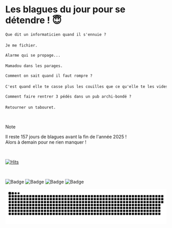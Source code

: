 
<h1>Les blagues du jour pour se détendre ! 😇</h1>

```diff
Que dit un informaticien quand il s'ennuie ?

Je me fichier.
```

```diff
Alarme qui se propage...

Mamadou dans les parages.
```

```diff
Comment on sait quand il faut rompre ?

C'est quand elle te casse plus les couilles que ce qu'elle te les vides.
```

```diff
Comment faire rentrer 3 pédés dans un pub archi-bondé ?

Retourner un tabouret.
```

<br/>

> [!NOTE]
> Il reste 157 jours de blagues avant la fin de l'année 2025 ! <br/>
> Alors à demain pour ne rien manquer !

<br/>


[![Hits](https://hits.seeyoufarm.com/api/count/incr/badge.svg?url=https%3A%2F%2Fgithub.com%2FClems02%2Fhit-counter&count_bg=%23003E80&title_bg=%235C9FE1&icon=powershell.svg&icon_color=%23FFFFFF&title=Visite&edge_flat=false)](https://hits.seeyoufarm.com)


<br/>


![Badge](https://img.shields.io/badge/Last%20updated%20on-white?style=for-the-badge&logo=clockify)   ![Badge](https://img.shields.io/badge/28/07-white?style=for-the-badge) ![Badge](https://img.shields.io/badge/at-white?style=for-the-badge) ![Badge](https://img.shields.io/badge/03:53-white?style=for-the-badge)


<p align="center">
 <img width="1000" src="assets/github-snake.svg" alt="snake"/>
</p>
